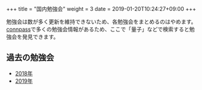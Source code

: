 +++
title = "国内勉強会"
weight = 3
date = 2019-01-20T10:24:27+09:00
+++

勉強会は数が多く更新を維持できないため、各勉強会をまとめるのはやめます。
[connpass](https://connpass.com)で多くの勉強会情報があるため、ここで「量子」などで検索すると勉強会を発見できます。


## 過去の勉強会

- [2018年](2018/)
- [2019年](2019/)


